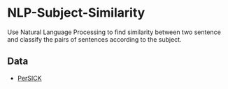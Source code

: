 # NLP-Subject-Similarity
Use Natural Language Processing to find similarity between two sentence and classify the pairs of sentences according to the subject.

## Data
  - [PerSICK](https://github.com/Ledengary/COPER/blob/main/Datasets/PerSICK.csv)
